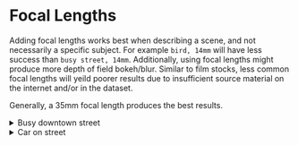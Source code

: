 # Focal Lengths

Adding focal lengths works best when describing a scene, and not necessarily a specific subject. For example `bird, 14mm` will have less success than `busy street, 14mm`. Additionally, using focal lengths might produce more depth of field bokeh/blur. Similar to film stocks, less common focal lengths will yeild poorer results due to insufficient source material on the internet and/or in the dataset.

Generally, a 35mm focal length produces the best results.

<details><summary>Busy downtown street</summary>
<p>

`busy downtown street, [focal length] picture --uplight --aspect 3:2 --sameseed 1`  

**14mm**<br>
![14mm](/focallengths/images/busy_downtown_street_14mm.png)

**24mm**<br>
![24mm](/focallengths/images/busy_downtown_street_24mm.png)

**35mm**<br>
![35mm](/focallengths/images/busy_downtown_street_35mm.png)

**50mm**<br>
![50mm](/focallengths/images/busy_downtown_street_50mm.png)

**85mm**<br>
![85mm](/focallengths/images/busy_downtown_street_85mm.png)

**100mm**<br>
![100mm](/focallengths/images/busy_downtown_street_100mm.png)

**200mm**<br>
![200mm](/focallengths/images/busy_downtown_street_200mm.png)  

**300mm**<br>
![300mm](/focallengths/images/busy_downtown_street_300mm.png)

**400mm**<br>
![400mm](/focallengths/images/busy_downtown_street_400mm.png)

**500mm**<br>
![500mm](/focallengths/images/busy_downtown_street_500mm.png)

**600mm**<br>
![600mm](/focallengths/images/busy_downtown_street_600mm.png)

</p>
</details>

<details><summary>Car on street</summary>
<p>

`car on street, [focal length] picture --uplight --aspect 3:2 --sameseed 1`  

**14mm**<br>
![14mm](/focallengths/images/car_on_street_14mm.png)

**24mm**<br>
![24mm](/focallengths/images/car_on_street_24mm.png)

**35mm**<br>
![35mm](/focallengths/images/car_on_street_35mm.png)

**50mm**<br>
![50mm](/focallengths/images/car_on_street_50mm.png)

**85mm**<br>
![85mm](/focallengths/images/car_on_street_85mm.png)

**100mm**<br>
![100mm](/focallengths/images/car_on_street_100mm.png)

**200mm**<br>
![200mm](/focallengths/images/car_on_street_200mm.png)  

**300mm**<br>
![300mm](/focallengths/images/car_on_street_300mm.png)

**400mm**<br>
![400mm](/focallengths/images/car_on_street_400mm.png)

**500mm**<br>
![500mm](/focallengths/images/car_on_street_500mm.png)

**600mm**<br>
![600mm](/focallengths/images/car_on_street_600mm.png)

</p>
</details>

